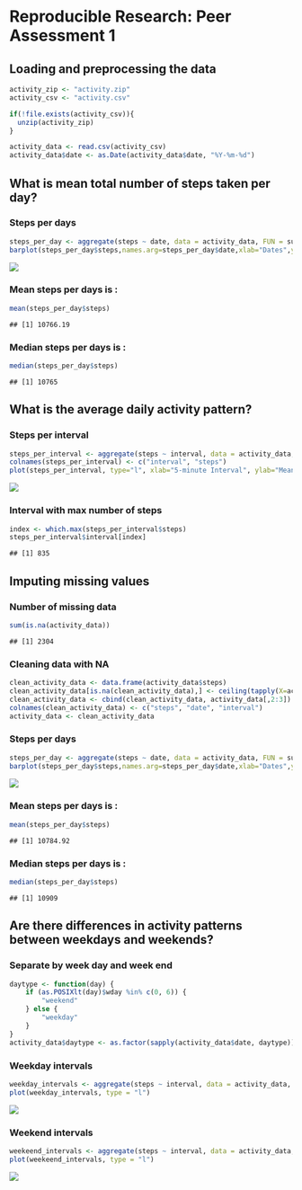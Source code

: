 # Reproducible Research: Peer Assessment 1


## Loading and preprocessing the data


```r
activity_zip <- "activity.zip"
activity_csv <- "activity.csv"

if(!file.exists(activity_csv)){
  unzip(activity_zip)
}

activity_data <- read.csv(activity_csv)
activity_data$date <- as.Date(activity_data$date, "%Y-%m-%d")
```

## What is mean total number of steps taken per day?

### Steps per days


```r
steps_per_day <- aggregate(steps ~ date, data = activity_data, FUN = sum)
barplot(steps_per_day$steps,names.arg=steps_per_day$date,xlab="Dates",ylab="Total steps")
```

![](PA1_template_files/figure-html/unnamed-chunk-2-1.png) 

### Mean steps per days is :


```r
mean(steps_per_day$steps)
```

```
## [1] 10766.19
```

### Median steps per days is :


```r
median(steps_per_day$steps)
```

```
## [1] 10765
```

## What is the average daily activity pattern?

### Steps per interval


```r
steps_per_interval <- aggregate(steps ~ interval, data = activity_data, FUN = mean)
colnames(steps_per_interval) <- c("interval", "steps")
plot(steps_per_interval, type="l", xlab="5-minute Interval", ylab="Mean steps")
```

![](PA1_template_files/figure-html/unnamed-chunk-5-1.png) 

### Interval with max number of steps


```r
index <- which.max(steps_per_interval$steps)
steps_per_interval$interval[index]
```

```
## [1] 835
```

## Imputing missing values

### Number of missing data


```r
sum(is.na(activity_data))
```

```
## [1] 2304
```

### Cleaning data with NA


```r
clean_activity_data <- data.frame(activity_data$steps)
clean_activity_data[is.na(clean_activity_data),] <- ceiling(tapply(X=activity_data$steps,INDEX=activity_data$interval,FUN=mean,na.rm=TRUE))
clean_activity_data <- cbind(clean_activity_data, activity_data[,2:3])
colnames(clean_activity_data) <- c("steps", "date", "interval")
activity_data <- clean_activity_data
```

### Steps per days


```r
steps_per_day <- aggregate(steps ~ date, data = activity_data, FUN = sum)
barplot(steps_per_day$steps,names.arg=steps_per_day$date,xlab="Dates",ylab="Total steps")
```

![](PA1_template_files/figure-html/unnamed-chunk-9-1.png) 

### Mean steps per days is :


```r
mean(steps_per_day$steps)
```

```
## [1] 10784.92
```

### Median steps per days is :


```r
median(steps_per_day$steps)
```

```
## [1] 10909
```


## Are there differences in activity patterns between weekdays and weekends?

### Separate by week day and week end


```r
daytype <- function(day) {
    if (as.POSIXlt(day)$wday %in% c(0, 6)) {
        "weekend"
    } else {
        "weekday"
    }
}
activity_data$daytype <- as.factor(sapply(activity_data$date, daytype))
```

### Weekday intervals


```r
weekday_intervals <- aggregate(steps ~ interval, data = activity_data, subset = activity_data$daytype == "weekday", FUN = mean)
plot(weekday_intervals, type = "l")
```

![](PA1_template_files/figure-html/unnamed-chunk-13-1.png) 

### Weekend intervals


```r
weekeend_intervals <- aggregate(steps ~ interval, data = activity_data, subset = activity_data$daytype == "weekend", FUN = mean)
plot(weekeend_intervals, type = "l")
```

![](PA1_template_files/figure-html/unnamed-chunk-14-1.png) 
